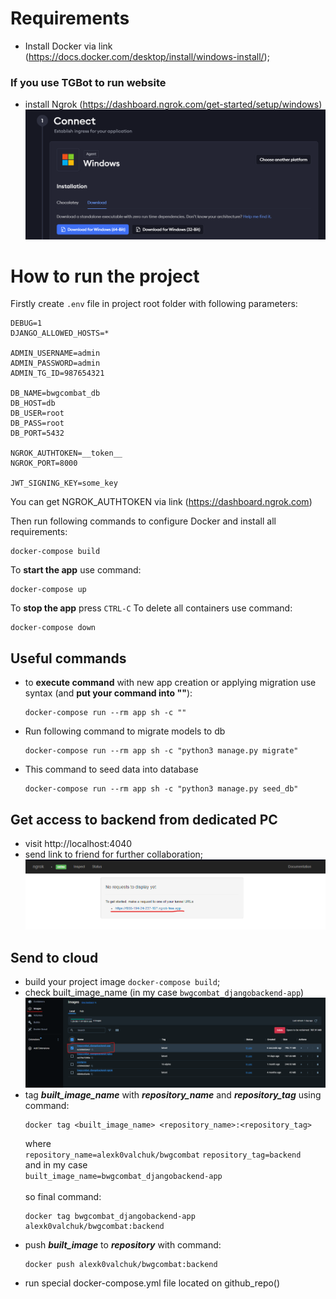 
# Requirements
- Install Docker via link (https://docs.docker.com/desktop/install/windows-install/);

### If you use TGBot to run website
- install Ngrok (https://dashboard.ngrok.com/get-started/setup/windows)
![img.png](img.png) 



# How to run the project
Firstly create ```.env``` file in project root folder with following parameters:
```
DEBUG=1
DJANGO_ALLOWED_HOSTS=*

ADMIN_USERNAME=admin
ADMIN_PASSWORD=admin
ADMIN_TG_ID=987654321

DB_NAME=bwgcombat_db
DB_HOST=db
DB_USER=root
DB_PASS=root
DB_PORT=5432

NGROK_AUTHTOKEN=__token__
NGROK_PORT=8000

JWT_SIGNING_KEY=some_key
```
You can get NGROK_AUTHTOKEN via link (https://dashboard.ngrok.com)

Then run following commands to configure Docker and install all requirements:
```
docker-compose build
```

To **start the app** use command:
```
docker-compose up
```
To **stop the app** press ```CTRL-C```
To delete all containers use command:
```
docker-compose down
```

## Useful commands
- to **execute command** with new app creation or applying migration use syntax (and **put your command into ""**):
  ```
  docker-compose run --rm app sh -c ""
  ```
- Run following command to migrate models to db
  ```
  docker-compose run --rm app sh -c "python3 manage.py migrate"
  ```
- This command to seed data into database
  ```
  docker-compose run --rm app sh -c "python3 manage.py seed_db"
  ```

## Get access to backend from dedicated PC
- visit http://localhost:4040
- send link to friend for further collaboration;  
![img_1.png](img_1.png)


## Send to cloud
- build your project image ```docker-compose build```;
- check built_image_name (in my case ```bwgcombat_djangobackend-app```)
![img_2.png](img_2.png)
- tag ***built_image_name*** with ***repository_name*** and ***repository_tag*** using command:
  ```
  docker tag <built_image_name> <repository_name>:<repository_tag>
  ```
  where\
  ```repository_name=alexk0valchuk/bwgcombat```
  ```repository_tag=backend```\
  and in my case\
  ```built_image_name=bwgcombat_djangobackend-app```\
  \
  so final command:
  ```
  docker tag bwgcombat_djangobackend-app alexk0valchuk/bwgcombat:backend
  ```
- push ***built_image*** to ***repository*** with command:
  ```
  docker push alexk0valchuk/bwgcombat:backend
  ```
- run special docker-compose.yml file located on github_repo()